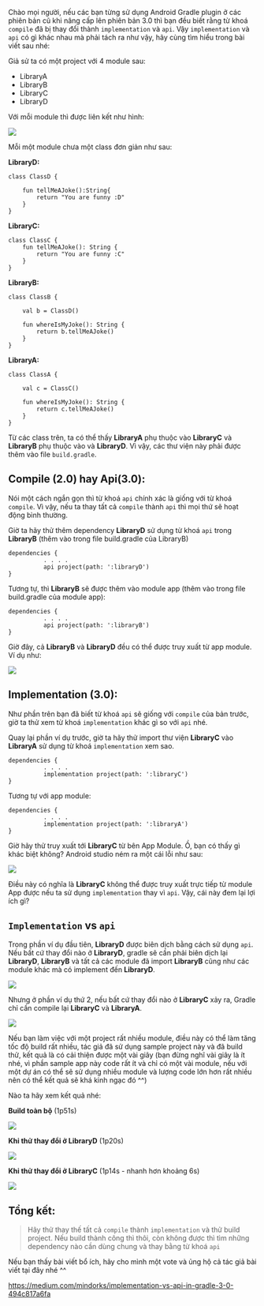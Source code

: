 Chào mọi người, nếu các bạn từng sử dụng Android Gradle plugin ở các phiên bản cũ khi nâng cấp lên phiên bản 3.0 thì bạn đều biết rằng từ khoá `compile` đã bị thay đổi thành `implementation` và `api`. Vậy `implementation` và `api` có gì khác nhau mà phải tách ra như vậy, hãy cùng tìm hiểu trong bài viết sau nhé:

Giả sử ta có một project với 4 module sau:

- LibraryA
- LibraryB
- LibraryC
- LibraryD

Với mỗi module thì được liên kết như hình:

![](https://cdn-images-1.medium.com/max/1600/1*mC48Yf8QvH62155Q9d4aDw.png)

Mỗi một module chưa một class đơn giản như sau:

**LibraryD:**
```
class ClassD {

    fun tellMeAJoke():String{
        return "You are funny :D"
    }
}
```

**LibraryC:** 
```
class ClassC {
    fun tellMeAJoke(): String {
        return "You are funny :C"
    }
}
```
**LibraryB:**
```
class ClassB {

    val b = ClassD()

    fun whereIsMyJoke(): String {
        return b.tellMeAJoke()
    }
}
```
**LibraryA:**
```
class ClassA {

    val c = ClassC()

    fun whereIsMyJoke(): String {
        return c.tellMeAJoke()
    }
}
```

Từ các class trên, ta có thể thấy **LibraryA** phụ thuộc vào **LibraryC** và **LibraryB** phụ thuộc vào  và **LibraryD**. Vì vậy, các thư viện này phải được thêm vào file `build.gradle`.

## Compile (2.0) hay Api(3.0):
Nói một cách ngắn gọn thì từ khoá `api` chính xác là giống với từ khoá `compile`. Vì vậy, nếu ta thay tất cả `compile` thành `api` thì mọi thứ sẽ hoạt động bình thường.

Giờ ta hãy thử thêm dependency  **LibraryD** sử dụng từ khoá `api` trong **LibraryB** (thêm vào trong file build.gradle của LibraryB)
```
dependencies {
          . . . . 
          api project(path: ':libraryD')
}
```

Tương tự, thì **LibraryB** sẽ được thêm vào module app (thêm vào trong file build.gradle của module app):

```
dependencies {
          . . . . 
          api project(path: ':libraryB')
}
```

Giờ đây, cả **LibraryB** và **LibraryD** đều có thể được truy xuất từ app module. Ví dụ như:

![](https://cdn-images-1.medium.com/max/800/1*NPw6NXM8l6eMq8jUD86RNw.png)

## Implementation (3.0):
Như phần trên bạn đã biết từ khoá `api` sẽ giống với `compile` của bản trước, giờ ta thử xem từ khoá `implementation` khác gì so với `api` nhé.

Quay lại phần ví dụ trước, giờ ta hãy thử import thư viện **LibraryC** vào **LibraryA** sử dụng từ khoá `implementation` xem sao.

```
dependencies {
          . . . . 
          implementation project(path: ':libraryC')
}
```

Tương tự với app module: 
```
dependencies {
          . . . . 
          implementation project(path: ':libraryA')
}
```
Giờ hãy thử truy xuất tới **LibraryC** từ bên App Module. Ồ, bạn có thấy gì khác biệt không? Android studio ném ra một cái lỗi như sau:

![](https://cdn-images-1.medium.com/max/800/1*cy_TZPrbcpngrjnGC1pTSQ.png)

Điều này có nghĩa là **LibraryC** không thể được truy xuất trực tiếp từ module App được nếu ta sử dụng `implementation` thay vì `api`. Vậy, cái này đem lại lợi ích gì?

## `Implementation` vs `api`
Trong phần ví dụ đầu tiên, **LibraryD** được biên dịch bằng cách sử dụng `api`. Nếu bất cứ thay đổi nào ở **LibraryD**, gradle sẽ cần phải biên dịch lại **LibraryD**, **LibraryB** và tất cả các module đã import **LibraryB** cũng như các module khác mà có implement đến **LibraryD**.

![](https://cdn-images-1.medium.com/max/800/1*WGFbkIccHZRJs3rDpQsFRA.png)

Nhưng ở phần ví dụ thứ 2, nếu bất cứ thay đổi nào ở **LibraryC** xảy ra, Gradle chỉ cần compile lại **LibraryC** và **LibraryA**. 

![](https://cdn-images-1.medium.com/max/800/1*oFJWUsL7FFMETVFBNkkL2Q.png)

Nếu bạn làm việc với một project rất nhiều module, điều này có thể làm tăng tốc độ build rất nhiều, tác giả đã sử dụng sample project này và đã build thử, kết quả là có cải thiện được một vài giây (bạn đừng nghĩ vài giây là ít nhé, vì phần sample app này code rất ít và chỉ có một vài module, nếu với một dự án có thể sẽ sử dụng nhiều module và lượng code lớn hơn rất nhiều nên có thể kết quả sẽ khá kinh ngạc đó ^^)

Nào ta hãy xem kết quả nhé:

**Build toàn bộ** (1p51s)

![](https://cdn-images-1.medium.com/max/800/1*ihaFEa8AF1xzuRoeOEXg3Q.png)

**Khi thử thay đổi ở LibraryD** (1p20s)

![](https://cdn-images-1.medium.com/max/800/1*ihaFEa8AF1xzuRoeOEXg3Q.png)

**Khi thử thay đổi ở LibraryC** (1p14s - nhanh hơn khoảng 6s)

![](https://cdn-images-1.medium.com/max/800/1*2CaNBOd7yi_akrg6PAO6Ag.png)

## Tổng kết:
> Hãy thử thay thế tất cả `compile` thành `implementation` và thử build project. Nếu build thành công thì thôi, còn không được thì tìm những dependency nào cần dùng chung và thay bằng từ khoá `api`

Nếu bạn thấy bài viết bổ ích, hãy cho mình một vote và ủng hộ cả tác giả bài viết tại đây nhé ^^

https://medium.com/mindorks/implementation-vs-api-in-gradle-3-0-494c817a6fa